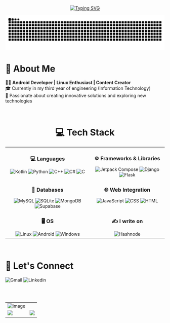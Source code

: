 <center>
  <a href="https://git.io/typing-svg" align="center"><img align="center" src="https://readme-typing-svg.herokuapp.com?font=Outfit&duration=2000&pause=200&color=25C647&width=435&lines=&nbsp;&nbsp;&nbsp;Native+Android+Developer;&nbsp;&nbsp;&nbsp;Content+Creator;&nbsp;&nbsp;&nbsp;Freelancer" alt="Typing SVG" style="height:100px;width:100%;align-items:center;"/></a>
</center>

![snake gif](https://github.com/itssagnikmukherjee/itssagnikmukherjee/blob/output/github-contribution-grid-snake-dark.svg)


# 🚀 About Me

👨‍💻 **Android Developer | Linux Enthusiast | Content Creator**<br>
🎓 Currently in my third year of engineering (Information Technology)<br>
🌟 Passionate about creating innovative solutions and exploring new technologies

<br>

<h1 style="text-align: center;">💻 Tech Stack</h1>
<table style="border-collapse: collapse; width: 100%;">
  <tr>
    <td style="border: none; vertical-align: top; text-align: center; margin-bottom: 10px;">
      <h3>💻 Languages</h3>
      <img src="https://img.shields.io/badge/Kotlin-B125EA?style=for-the-badge&logo=kotlin&logoColor=white" alt="Kotlin">
      <img src="https://img.shields.io/badge/Python-FFD43B?style=for-the-badge&logo=python&logoColor=blue" alt="Python">
      <img src="https://img.shields.io/badge/C%2B%2B-00599C?style=for-the-badge&logo=c%2B%2B&logoColor=white" alt="C++">
      <img src="https://img.shields.io/badge/C%23-239120?style=for-the-badge&logo=csharp&logoColor=white" alt="C#">
      <img src="https://img.shields.io/badge/C-00599C?style=for-the-badge&logo=c&logoColor=white" alt="C">
    </td>
    <td style="border: none; vertical-align: top; text-align: center; margin-bottom: 10px;">
      <h3>⚙ Frameworks & Libraries</h3>
      <img src="https://img.shields.io/badge/Jetpack%20Compose%20-black?style=for-the-badge&logo=jetpackcompose" alt="Jetpack Compose">
      <img src="https://img.shields.io/badge/Django-092E20?style=for-the-badge&logo=django&logoColor=green" alt="Django">
      <img src="https://img.shields.io/badge/Flask-000000?style=for-the-badge&logo=flask&logoColor=white" alt="Flask">
    </td>
  </tr>
  <tr>
    <td style="border: none; vertical-align: top; text-align: center; margin-bottom: 10px;">
      <h3>📁 Databases</h3>
      <img src="https://img.shields.io/badge/MySQL-005C84?style=for-the-badge&logo=mysql&logoColor=white" alt="MySQL">
      <img src="https://img.shields.io/badge/Sqlite-003B57?style=for-the-badge&logo=sqlite&logoColor=white" alt="SQLite">
      <img src="https://img.shields.io/badge/MongoDB-4EA94B?style=for-the-badge&logo=mongodb&logoColor=white" alt="MongoDB">
      <img src="https://img.shields.io/badge/Supabase-181818?style=for-the-badge&logo=supabase&logoColor=white" alt="Supabase">
    </td>
    <td style="border: none; vertical-align: top; text-align: center; margin-bottom: 10px;">
      <h3>🌐 Web Integration</h3>
      <img src="https://img.shields.io/badge/JavaScript-323330?style=for-the-badge&logo=javascript&logoColor=F7DF1E" alt="JavaScript">
      <img src="https://img.shields.io/badge/CSS3-1572B6?style=for-the-badge&logo=css3&logoColor=white" alt="CSS">
      <img src="https://img.shields.io/badge/HTML5-E34F26?style=for-the-badge&logo=html5&logoColor=white" alt="HTML">
    </td>
  </tr>
  <tr>
    <td style="border: none; vertical-align: top; text-align: center; margin-bottom: 10px;">
      <h3>🖥️ OS</h3>
      <img src="https://img.shields.io/badge/Linux-FCC624?style=for-the-badge&logo=linux&logoColor=black" alt="Linux">
      <img src="https://img.shields.io/badge/Android-3DDC84?style=for-the-badge&logo=android&logoColor=white" alt="Android">
      <img src="https://img.shields.io/badge/Windows-0078D6?style=for-the-badge&logo=windows&logoColor=white" alt="Windows">
    </td>
    <td style="border: none; vertical-align: top; text-align: center; margin-bottom: 10px;">
      <h3>✍ I write on</h3>
      <img src="https://img.shields.io/badge/Hashnode-2962FF?style=for-the-badge&logo=hashnode&logoColor=white" alt="Hashnode">
    </td>
  </tr>
</table>


<br>

  
# 🤝 Let's Connect
  ![Gmail](https://img.shields.io/badge/Gmail-D14836?style=for-the-badge&logo=gmail&logoColor=white)
  ![Linkedin](https://img.shields.io/badge/LinkedIn-0077B5?style=for-the-badge&logo=linkedin&logoColor=white)

<br><br>


<table border="0">
  <tr>
    <td align="center"><img width="598" height="250" alt="image" src="https://github.com/user-attachments/assets/c16c36e9-895e-4760-a537-1bf6ade086bc"/></td>
    <td align="center"><img style="width:100%;" src="https://github-readme-stats.vercel.app/api/top-langs/?username=itssagnikmukherjee&layout=donut&theme=tokyonight" alt="" /></td>
  </tr>
      <tr>
            <td><img src="https://github-profile-summary-cards.vercel.app/api/cards/profile-details?username=itssagnikmukherjee&theme=tokyonight"></td>
            <td><img src="https://awesome-github-stats.azurewebsites.net/user-stats/itssagnikmukherjee?cardType=level-alternate&theme=tokyonight&preferLogin=false"></td>
      </tr>
</table>

